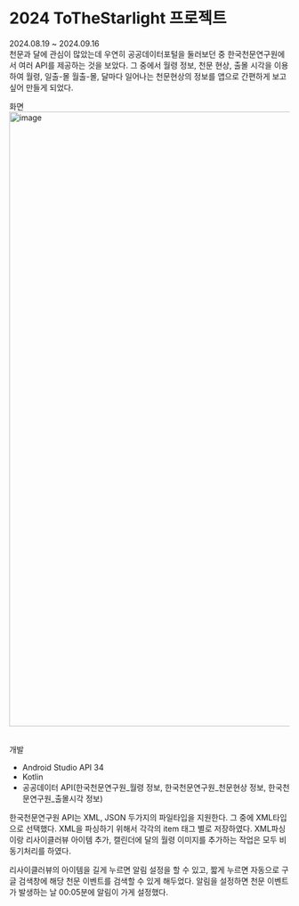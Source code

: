 # 2024 ToTheStarlight 프로젝트
2024.08.19 ~ 2024.09.16<br>
천문과 달에 관심이 많았는데 우연히 공공데이터포털을 둘러보던 중 한국천문연구원에서 여러 API를 제공하는 것을 보았다. 그 중에서 월령 정보, 천문 현상, 출몰 시각을 이용하여 월령, 일출-몰 월출-몰, 달마다 일어나는 천문현상의 정보를 앱으로 간편하게 보고싶어 만들게 되었다.<br>

화면<br>
<img width="1104" alt="image" src="https://github.com/user-attachments/assets/8f84251b-4460-4e7c-a505-c7192e52014e"><br><br>

개발
* Android Studio API 34
* Kotlin   
* 공공데이터 API(한국천문연구원_월령 정보, 한국천문연구원_천문현상 정보, 한국천문연구원_출몰시각 정보)

한국천문연구원 API는 XML, JSON 두가지의 파일타입을 지원한다. 그 중에 XML타입으로 선택했다.  XML을 파싱하기 위해서 각각의 item 태그 별로 저장하였다. 
XML파싱이랑 리사이클러뷰 아이템 추가, 캘린더에 달의 월령 이미지를 추가하는 작업은 모두 비동기처리를 하였다.

리사이클러뷰의 아이템을 길게 누르면 알림 설정을 할 수 있고, 짧게 누르면 자동으로 구글 검색창에 해당 천문 이벤트를 검색할 수 있게 해두었다.
알림을 설정하면 천문 이벤트가 발생하는 날 00:05분에 알림이 가게 설정했다.

